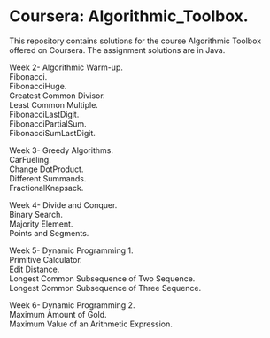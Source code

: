 # Coursera: Algorithmic_Toolbox.  


This repository contains solutions for the course Algorithmic Toolbox offered on Coursera. The assignment solutions are in Java.

Week 2- Algorithmic Warm-up.   
Fibonacci.     
FibonacciHuge.   
Greatest Common Divisor.   
Least Common Multiple.   
FibonacciLastDigit.   
FibonacciPartialSum.   
FibonacciSumLastDigit.  

Week 3- Greedy Algorithms.   
CarFueling.   
Change
DotProduct.   
Different Summands.   
FractionalKnapsack.   

Week 4- Divide and Conquer.   
Binary Search.   
Majority Element.   
Points and Segments.        

Week 5- Dynamic Programming 1.   
Primitive Calculator.   
Edit Distance.   
Longest Common Subsequence of Two Sequence.   
Longest Common Subsequence of Three Sequence.   

Week 6- Dynamic Programming 2.   
Maximum Amount of Gold.   
Maximum Value of an Arithmetic Expression.   
